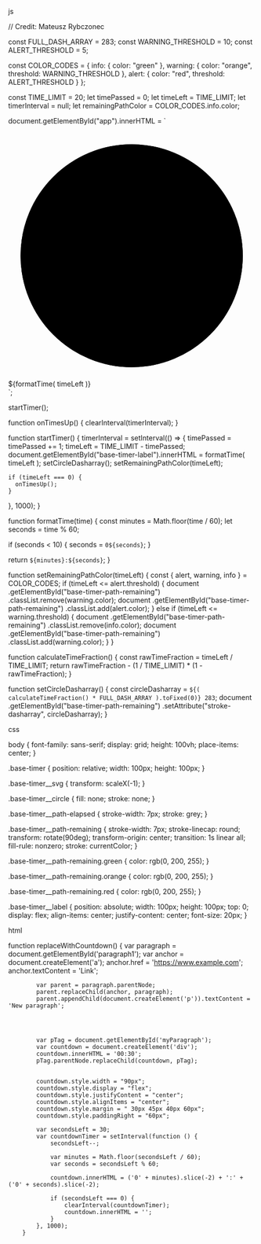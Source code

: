 js








// Credit: Mateusz Rybczonec

const FULL_DASH_ARRAY = 283;
const WARNING_THRESHOLD = 10;
const ALERT_THRESHOLD = 5;

const COLOR_CODES = {
  info: {
    color: "green"
  },
  warning: {
    color: "orange",
    threshold: WARNING_THRESHOLD
  },
  alert: {
    color: "red",
    threshold: ALERT_THRESHOLD
  }
};

const TIME_LIMIT = 20;
let timePassed = 0;
let timeLeft = TIME_LIMIT;
let timerInterval = null;
let remainingPathColor = COLOR_CODES.info.color;

document.getElementById("app").innerHTML = `
<div class="base-timer">
  <svg class="base-timer__svg" viewBox="0 0 100 100" xmlns="http://www.w3.org/2000/svg">
    <g class="base-timer__circle">
      <circle class="base-timer__path-elapsed" cx="50" cy="50" r="45"></circle>
      <path
        id="base-timer-path-remaining"
        stroke-dasharray="283"
        class="base-timer__path-remaining ${remainingPathColor}"
        d="
          M 50, 50
          m -45, 0
          a 45,45 0 1,0 90,0
          a 45,45 0 1,0 -90,0
        "
      ></path>
    </g>
  </svg>
  <span id="base-timer-label" class="base-timer__label">${formatTime(
    timeLeft
  )}</span>
</div>
`;

startTimer();

function onTimesUp() {
  clearInterval(timerInterval);
}

function startTimer() {
  timerInterval = setInterval(() => {
    timePassed = timePassed += 1;
    timeLeft = TIME_LIMIT - timePassed;
    document.getElementById("base-timer-label").innerHTML = formatTime(
      timeLeft
    );
    setCircleDasharray();
    setRemainingPathColor(timeLeft);

    if (timeLeft === 0) {
      onTimesUp();
    }
  }, 1000);
}

function formatTime(time) {
  const minutes = Math.floor(time / 60);
  let seconds = time % 60;

  if (seconds < 10) {
    seconds = `0${seconds}`;
  }

  return `${minutes}:${seconds}`;
}

function setRemainingPathColor(timeLeft) {
  const { alert, warning, info } = COLOR_CODES;
  if (timeLeft <= alert.threshold) {
    document
      .getElementById("base-timer-path-remaining")
      .classList.remove(warning.color);
    document
      .getElementById("base-timer-path-remaining")
      .classList.add(alert.color);
  } else if (timeLeft <= warning.threshold) {
    document
      .getElementById("base-timer-path-remaining")
      .classList.remove(info.color);
    document
      .getElementById("base-timer-path-remaining")
      .classList.add(warning.color);
  }
}

function calculateTimeFraction() {
  const rawTimeFraction = timeLeft / TIME_LIMIT;
  return rawTimeFraction - (1 / TIME_LIMIT) * (1 - rawTimeFraction);
}

function setCircleDasharray() {
  const circleDasharray = `${(
    calculateTimeFraction() * FULL_DASH_ARRAY
  ).toFixed(0)} 283`;
  document
    .getElementById("base-timer-path-remaining")
    .setAttribute("stroke-dasharray", circleDasharray);
}






















css




body {
  font-family: sans-serif;
  display: grid;
  height: 100vh;
  place-items: center;
}

.base-timer {
  position: relative;
  width: 100px;
  height: 100px;
}

.base-timer__svg {
  transform: scaleX(-1);
}

.base-timer__circle {
  fill: none;
  stroke: none;
}

.base-timer__path-elapsed {
  stroke-width: 7px;
  stroke: grey;
}

.base-timer__path-remaining {
  stroke-width: 7px;
  stroke-linecap: round;
  transform: rotate(90deg);
  transform-origin: center;
  transition: 1s linear all;
  fill-rule: nonzero;
  stroke: currentColor;
}

.base-timer__path-remaining.green {
  color: rgb(0, 200, 255);
}

.base-timer__path-remaining.orange {
  color: rgb(0, 200, 255);
}

.base-timer__path-remaining.red {
  color: rgb(0, 200, 255);
}

.base-timer__label {
  position: absolute;
  width: 100px;
  height: 100px;
  top: 0;
  display: flex;
  align-items: center;
  justify-content: center;
  font-size: 20px;
}















html






<div id="app"></div>




  function replaceWithCountdown() {
            var paragraph = document.getElementById('paragraph1');
            var anchor = document.createElement('a');
            anchor.href = 'https://www.example.com';
            anchor.textContent = 'Link';


            var parent = paragraph.parentNode;
            parent.replaceChild(anchor, paragraph);
            parent.appendChild(document.createElement('p')).textContent = 'New paragraph';




            var pTag = document.getElementById('myParagraph');
            var countdown = document.createElement('div');
            countdown.innerHTML = '00:30';
            pTag.parentNode.replaceChild(countdown, pTag);


            countdown.style.width = "90px";
            countdown.style.display = "flex";
            countdown.style.justifyContent = "center";
            countdown.style.alignItems = "center";
            countdown.style.margin = " 30px 45px 40px 60px";
            countdown.style.paddingRight = "60px";

            var secondsLeft = 30;
            var countdownTimer = setInterval(function () {
                secondsLeft--;

                var minutes = Math.floor(secondsLeft / 60);
                var seconds = secondsLeft % 60;

                countdown.innerHTML = ('0' + minutes).slice(-2) + ':' + ('0' + seconds).slice(-2);

                if (secondsLeft === 0) {
                    clearInterval(countdownTimer);
                    countdown.innerHTML = '';
                }
            }, 1000);
        }